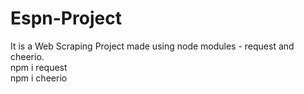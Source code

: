 # Espn-Project 
It is a Web Scraping Project made using node modules - request and cheerio.\
npm i request\
npm i cheerio

